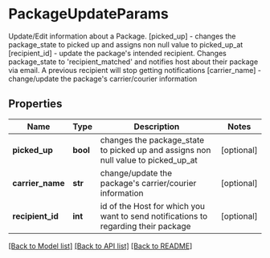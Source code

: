 # PackageUpdateParams

Update/Edit information about a Package.  [picked_up] - changes the package_state to picked up and assigns non null value to picked_up_at  [recipient_id] - update the package's intended recipient. Changes package_state to 'recipient_matched' and notifies host about their package via email. A previous recipient will stop getting notifications  [carrier_name] - change/update the package's carrier/courier information 

## Properties
Name | Type | Description | Notes
------------ | ------------- | ------------- | -------------
**picked_up** | **bool** | changes the package_state to picked up and assigns non null value to picked_up_at | [optional] 
**carrier_name** | **str** | change/update the package&#39;s carrier/courier information | [optional] 
**recipient_id** | **int** | id of the Host for which you want to send notifications to regarding their package | [optional] 

[[Back to Model list]](../README.md#documentation-for-models) [[Back to API list]](../README.md#documentation-for-api-endpoints) [[Back to README]](../README.md)


